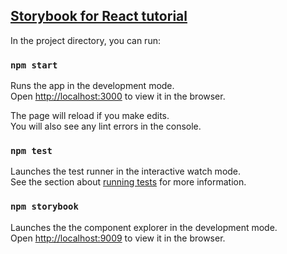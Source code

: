 ## [Storybook for React tutorial](https://www.learnstorybook.com/intro-to-storybook/) 

In the project directory, you can run:

### `npm start`

Runs the app in the development mode.<br />
Open [http://localhost:3000](http://localhost:3000) to view it in the browser.

The page will reload if you make edits.<br />
You will also see any lint errors in the console.

### `npm test`

Launches the test runner in the interactive watch mode.<br />
See the section about [running tests](https://facebook.github.io/create-react-app/docs/running-tests) for more information.

### `npm storybook`

Launches the the component explorer in the development mode.<br />
Open [http://localhost:9009](http://localhost:9009) to view it in the browser.
